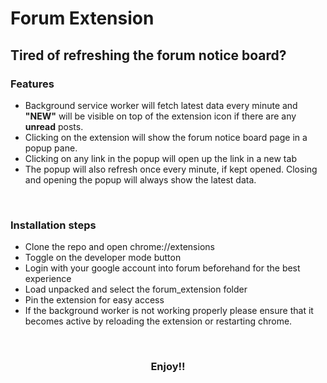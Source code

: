 # Forum Extension
## Tired of refreshing the forum notice board?

### Features
* Background service worker will fetch latest data every minute and <b>"NEW"</b> will be visible on top of the extension icon if there are any <b>unread</b> posts.
* Clicking on the extension will show the forum notice board page in a popup pane.
* Clicking on any link in the popup will open up the link in a new tab
* The popup will also refresh once every minute, if kept opened. Closing and opening the popup will always show the latest data.

<br>

### Installation steps
* Clone the repo and open chrome://extensions
* Toggle on the developer mode button
* Login with your google account into forum beforehand for the best experience
* Load unpacked and select the forum_extension folder
* Pin the extension for easy access
* If the background worker is not working properly please ensure that it becomes active by reloading the extension or restarting chrome.
<br>

### <p align="center">Enjoy!!</p>
